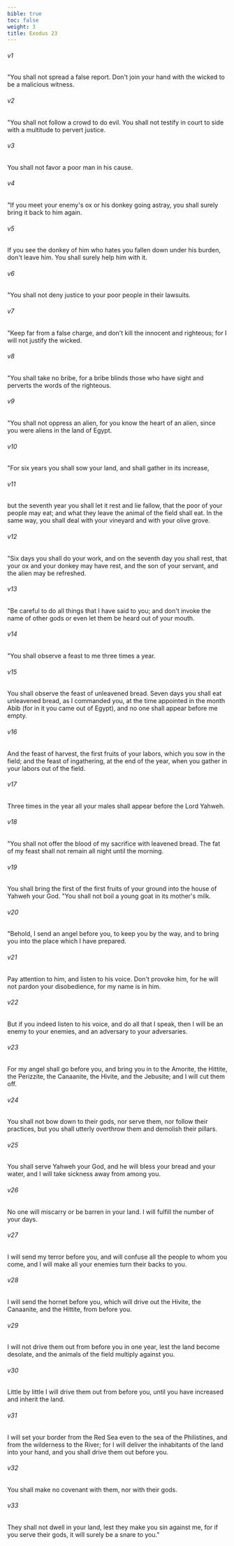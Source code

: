 ```yaml
---
bible: true
toc: false
weight: 3
title: Exodus 23
---
```



###### v1 
"You shall not spread a false report. Don't join your hand with the wicked to be a malicious witness. 

###### v2 
"You shall not follow a crowd to do evil. You shall not testify in court to side with a multitude to pervert justice. 

###### v3 
You shall not favor a poor man in his cause. 

###### v4 
"If you meet your enemy's ox or his donkey going astray, you shall surely bring it back to him again. 

###### v5 
If you see the donkey of him who hates you fallen down under his burden, don't leave him. You shall surely help him with it. 

###### v6 
"You shall not deny justice to your poor people in their lawsuits. 

###### v7 
"Keep far from a false charge, and don't kill the innocent and righteous; for I will not justify the wicked. 

###### v8 
"You shall take no bribe, for a bribe blinds those who have sight and perverts the words of the righteous. 

###### v9 
"You shall not oppress an alien, for you know the heart of an alien, since you were aliens in the land of Egypt. 

###### v10 
"For six years you shall sow your land, and shall gather in its increase, 

###### v11 
but the seventh year you shall let it rest and lie fallow, that the poor of your people may eat; and what they leave the animal of the field shall eat. In the same way, you shall deal with your vineyard and with your olive grove. 

###### v12 
"Six days you shall do your work, and on the seventh day you shall rest, that your ox and your donkey may have rest, and the son of your servant, and the alien may be refreshed. 

###### v13 
"Be careful to do all things that I have said to you; and don't invoke the name of other gods or even let them be heard out of your mouth. 

###### v14 
"You shall observe a feast to me three times a year. 

###### v15 
You shall observe the feast of unleavened bread. Seven days you shall eat unleavened bread, as I commanded you, at the time appointed in the month Abib (for in it you came out of Egypt), and no one shall appear before me empty. 

###### v16 
And the feast of harvest, the first fruits of your labors, which you sow in the field; and the feast of ingathering, at the end of the year, when you gather in your labors out of the field. 

###### v17 
Three times in the year all your males shall appear before the Lord Yahweh. 

###### v18 
"You shall not offer the blood of my sacrifice with leavened bread. The fat of my feast shall not remain all night until the morning. 

###### v19 
You shall bring the first of the first fruits of your ground into the house of Yahweh your God. "You shall not boil a young goat in its mother's milk. 

###### v20 
"Behold, I send an angel before you, to keep you by the way, and to bring you into the place which I have prepared. 

###### v21 
Pay attention to him, and listen to his voice. Don't provoke him, for he will not pardon your disobedience, for my name is in him. 

###### v22 
But if you indeed listen to his voice, and do all that I speak, then I will be an enemy to your enemies, and an adversary to your adversaries. 

###### v23 
For my angel shall go before you, and bring you in to the Amorite, the Hittite, the Perizzite, the Canaanite, the Hivite, and the Jebusite; and I will cut them off. 

###### v24 
You shall not bow down to their gods, nor serve them, nor follow their practices, but you shall utterly overthrow them and demolish their pillars. 

###### v25 
You shall serve Yahweh your God, and he will bless your bread and your water, and I will take sickness away from among you. 

###### v26 
No one will miscarry or be barren in your land. I will fulfill the number of your days. 

###### v27 
I will send my terror before you, and will confuse all the people to whom you come, and I will make all your enemies turn their backs to you. 

###### v28 
I will send the hornet before you, which will drive out the Hivite, the Canaanite, and the Hittite, from before you. 

###### v29 
I will not drive them out from before you in one year, lest the land become desolate, and the animals of the field multiply against you. 

###### v30 
Little by little I will drive them out from before you, until you have increased and inherit the land. 

###### v31 
I will set your border from the Red Sea even to the sea of the Philistines, and from the wilderness to the River; for I will deliver the inhabitants of the land into your hand, and you shall drive them out before you. 

###### v32 
You shall make no covenant with them, nor with their gods. 

###### v33 
They shall not dwell in your land, lest they make you sin against me, for if you serve their gods, it will surely be a snare to you."


